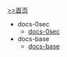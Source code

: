 [>>首页](README.md)
* docs-0sec
   * [docs-0sec](docs-0sec/_sidebar)
* docs-base
   * [docs-base](docs-base/_sidebar)